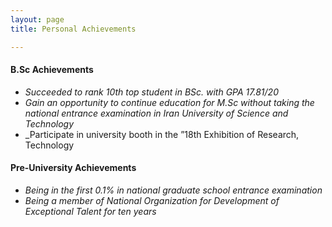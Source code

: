 ```yaml
---
layout: page
title: Personal Achievements

---
```


#### B.Sc Achievements

* _Succeeded to rank 10th top student in BSc. with GPA 17.81/20_
* _Gain an opportunity to continue education for M.Sc without taking the national entrance examination in Iran University of Science and Technology_
* _Participate in university booth in the ”18th Exhibition of Research, Technology 

#### Pre-University Achievements
* _Being in the first 0.1% in national graduate school entrance examination_
* _Being a member of National Organization for Development of Exceptional Talent for ten years_


